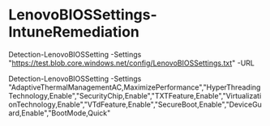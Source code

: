 # LenovoBIOSSettings-IntuneRemediation


Detection-LenovoBIOSSetting -Settings "https://test.blob.core.windows.net/config/LenovoBIOSSettings.txt" -URL

Detection-LenovoBIOSSetting -Settings "AdaptiveThermalManagementAC,MaximizePerformance","HyperThreadingTechnology,Enable","SecurityChip,Enable","TXTFeature,Enable","VirtualizationTechnology,Enable","VTdFeature,Enable","SecureBoot,Enable","DeviceGuard,Enable","BootMode,Quick"
